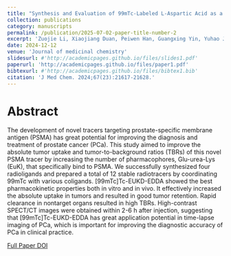```yaml
---
title: "Synthesis and Evaluation of 99mTc-Labeled L-Aspartic Acid as a EuK Polymer Linker for Targeting PSMA to a Novel SPECT Tumor Tracer"
collection: publications
category: manuscripts
permalink: /publication/2025-07-02-paper-title-number-2
excerpt: 'Zuojie Li, Xiaojiang Duan, Peiwen Han, Guangxing Yin, Yuhao Jiang , Qing Ruan , Junbo Zhang '
date: 2024-12-12
venue: 'Journal of medicinal chemistry'
slidesurl: #'http://academicpages.github.io/files/slides1.pdf'
paperurl: 'http://academicpages.github.io/files/paper1.pdf'
bibtexurl: #'http://academicpages.github.io/files/bibtex1.bib'
citation: 'J Med Chem. 2024;67(23):21617-21628.'
---
```

# Abstract
The development of novel tracers targeting prostate-specific membrane antigen (PSMA) has great potential for improving the diagnosis and treatment of prostate cancer (PCa). This study aimed to improve the absolute tumor uptake and tumor-to-background ratios (TBRs) of this novel PSMA tracer by increasing the number of pharmacophores, Glu-urea-Lys (EuK), that specifically bind to PSMA. We successfully synthesized four radioligands and prepared a total of 12 stable radiotracers by coordinating 99mTc with various coligands. [99mTc]Tc-EUKD-EDDA showed the best pharmacokinetic properties both in vitro and in vivo. It effectively increased the absolute uptake in tumors and resulted in good tumor retention. Rapid clearance in nontarget organs resulted in high TBRs. High-contrast SPECT/CT images were obtained within 2-6 h after injection, suggesting that [99mTc]Tc-EUKD-EDDA has great application potential in time-lapse imaging of PCa, which is important for improving the diagnostic accuracy of PCa in clinical practice.


[Full Paper DOI](https://pubs.acs.org/doi/10.1021/acs.jmedchem.4c02656)

